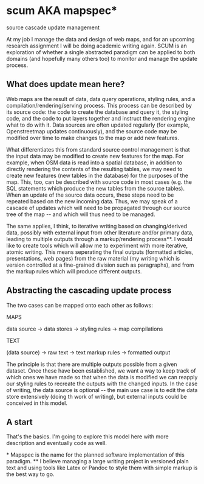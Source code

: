scum AKA mapspec*
================

source cascade update management

At my job I manage the data and design of web maps, and for an upcoming research assignment I will be doing academic writing again. SCUM is an exploration of whether a single abstracted paradigm can be applied to both domains (and hopefully many others too) to monitor and manage the update process.

What does update mean here?
---------------------------

Web maps are the result of data, data query operations, styling rules, and a compilation/rendering/serving process. This process can be described by its source code: the code to create the database and query it, the styling code, and the code to put layers together and instruct the rendering engine what to do with it. Data sources are often updated regularly (for example, Openstreetmap updates continuously), and the source code may be modified over time to make changes to the map or add new features.

What differentiates this from standard source control management is that the input data may be modified to create new features for the map. For example, when OSM data is read into a spatial database, in addition to directly rendering the contents of the resulting tables, we may need to create new features (new tables in the database) for the purposes of the map. This, too, can be described with source code in most cases (e.g. the SQL statements which produce the new tables from the source tables). When an update of the source data occurs, these steps need to be repeated based on the new incoming data. Thus, we may speak of a cascade of updates which will need to be propagated through our source tree of the map -- and which will thus need to be managed.

The same applies, I think, to iterative writing based on changing/derived data, possibly with external input from other literature and/or primary data, leading to multiple outputs through a markup/rendering process\*\*. I would like to create tools which will allow me to experiment with more iterative, atomic writing. This means seperating the final outputs (formatted articles, presentations, web pages) from the raw material (my writing which is version controlled at a fine-grained division such as paragraphs), and from the markup rules which will produce different outputs.

Abstracting the cascading update process
----------------------------------------

The two cases can be mapped onto each other as follows:

MAPS

data source     ->      data stores     ->      styling rules       ->      map compilations

TEXT

(data source)   ->      raw text        ->      text markup rules   ->      formatted output

The principle is that there are multiple outputs possible from a given dataset. Once these have been established, we want a way to keep track of which ones we have made so that when the data is modified we can reapply our styling rules to recreate the outputs with the changed inputs. In the case of writing, the data source is optional -- the main use case is to edit the data store extensively (doing th work of writing), but external inputs could be conceived in this model.

A start
-------

That's the basics. I'm going to explore this model here with more description and eventually code as well.

\* Mapspec is the name for the planned software implementation of this paradigm.
\*\* I believe managing a large writing project in versioned plain text and using tools like Latex or Pandoc to style them with simple markup is the best way to go.
